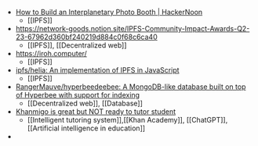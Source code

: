 - [How to Build an Interplanetary Photo Booth | HackerNoon](https://hackernoon.com/how-to-build-an-interplanetary-photo-booth)
	- [[IPFS]]
- https://network-goods.notion.site/IPFS-Community-Impact-Awards-Q2-23-67962d360bf240219d884c0f68c6ca40
	- [[IPFS]], [[Decentralized web]]
- https://iroh.computer/
	- [[IPFS]]
- [ipfs/helia: An implementation of IPFS in JavaScript](https://github.com/ipfs/helia)
	- [[IPFS]]
- [RangerMauve/hyperbeedeebee: A MongoDB-like database built on top of Hyperbee with support for indexing](https://github.com/RangerMauve/hyperbeedeebee)
	- [[Decentralized web]], [[Database]]
- [Khanmigo is great but NOT ready to tutor student](https://www.linkedin.com/pulse/khanmigo-great-ready-tutor-student-richard-tong/)
	- [[Intelligent tutoring system]],[[Khan Academy]], [[ChatGPT]], [[Artificial intelligence in education]]
-